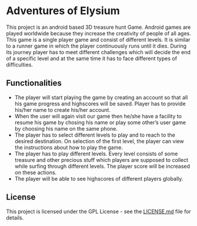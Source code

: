 # Adventures of Elysium

This project is an android based 3D treasure hunt Game. Android games are played worldwide because they increase the creativity of people of all ages. This game is a single player game and consist of different levels. It is similar to a runner game in which the player continuously runs until it dies. During its journey player has to meet different challenges which will decide the end of a specific level and at the same time it has to face different types of difficulties.

## Functionalities

- The player will start playing the game by creating an account so that all his game progress and highscores will be saved. Player has to provide his/her name to create his/her account.
- When the user will again visit our game then he/she have a facility to resume his game by chosing his name or play some other’s user game by choosing his name on the same phone.  
- The player has to select different levels to play and to reach to the desired destination. On selection of the first level, the player can view the instructions about how to play the game.
- The player has to play different levels. Every level consists of some treasure and other precious stuff which players are supposed to collect while surfing through different levels. The player score will be increased on these actions.
- The player will be able to see highscores of different players globally.

## License

This project is licensed under the GPL License - see the [LICENSE.md](https://github.com/MahamArif/adventures-of-elysium/blob/master/LICENSE) file for details.
